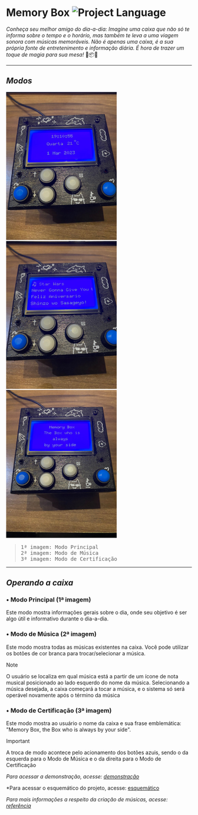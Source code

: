 # Memory Box ![Project Language](https://img.shields.io/badge/C%2B%2B-00599C?style=for-the-badge&logo=c%2B%2B&logoColor=white)
_Conheça seu melhor amigo do dia-a-dia: Imagine uma caixa que não só te informa sobre o tempo e o horário, mas também te leva a uma viagem sonora com músicas memoráveis. Não é apenas uma caixa, é a sua própria fonte de entretenimento e informação diária. É hora de trazer um toque de magia para sua mesa!_ 🎵📦✨


---

## *Modos*

<img src="https://github.com/GabrielSpdf/Memory-Box/blob/main/assets/menu_principal.jpg" width = 300> <img src="https://github.com/GabrielSpdf/Memory-Box/blob/main/assets/menu_musica.jpg" width = 300> <img src="https://github.com/GabrielSpdf/Memory-Box/blob/main/assets/menu_especial.jpg" width = 300>  

> <pre>1ª imagem: Modo Principal 
> 2ª imagem: Modo de Música 
> 3ª imagem: Modo de Certificação</pre>

---

## *Operando a caixa*
### • Modo Principal (1ª imagem)
Este modo mostra informações gerais sobre o dia, onde seu objetivo é ser algo útil e informativo durante o dia-a-dia. <br /> 
### • Modo de Música (2ª imagem)
Este modo mostra todas as músicas existentes na caixa. Você pode utilizar os botões de cor branca para trocar/selecionar a música. 
> [!NOTE]
> O usuário se localiza em qual música está a partir de um ícone de nota musical posicionado ao lado esquerdo do nome da música.
Selecionando a música desejada, a caixa começará a tocar a música, e o sistema só será operável novamente após o término da música <br />
### • Modo de Certificação (3ª imagem)
Este modo mostra ao usuário o nome da caixa e sua frase emblemática: "Memory Box, the Box who is always by your side".


> [!IMPORTANT]
> A troca de modo acontece pelo acionamento dos botões azuis, sendo o da esquerda para o Modo de Música e o da direita para o Modo de Certificação



*Para acessar a demonstração, acesse: [demonstração](https://youtube.com/shorts/uHrE1Ooihzk)*

*Para acessar o esquemático do projeto, acesse: <a href="assets/esquematico-memory-box.pdf" target="_blank">esquemático</a>

*Para mais informações a respeito da criação de músicas, acesse: [referência](https://dragaosemchama.com/2019/04/musicas-para-arduino-a-partir-da-partitura/)*






